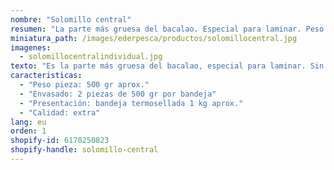 ```yaml
---
nombre: "Solomillo central"
resumen: "La parte más gruesa del bacalao. Especial para laminar. Peso pieza 500 gr. 2 piezas por bandeja."
miniatura_path: /images/ederpesca/productos/solomillocentral.jpg
imagenes:
  - solomillocentralindividual.jpg
texto: "Es la parte más gruesa del bacalao, especial para laminar. Sin espina. Normalmente se divide por la mitad para obtener una ración."
caracteristicas:
  - "Peso pieza: 500 gr aprox."
  - "Envasado: 2 piezas de 500 gr por bandeja"
  - "Presentación: bandeja termosellada 1 kg aprox."
  - "Calidad: extra"
lang: eu
orden: 1
shopify-id: 6170250823
shopify-handle: solomillo-central
---
```

